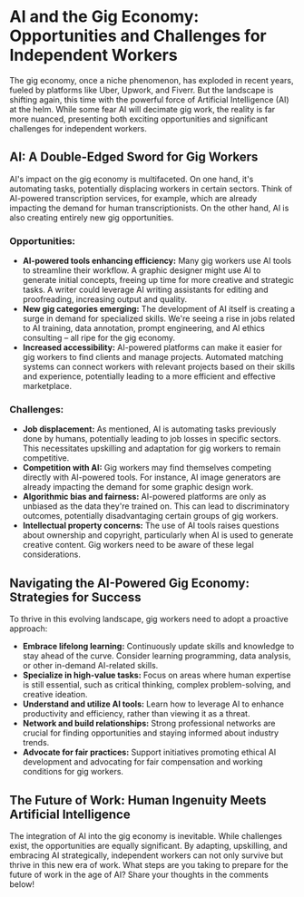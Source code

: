 # AI and the Gig Economy: Opportunities and Challenges for Independent Workers

The gig economy, once a niche phenomenon, has exploded in recent years, fueled by platforms like Uber, Upwork, and Fiverr.  But the landscape is shifting again, this time with the powerful force of Artificial Intelligence (AI) at the helm.  While some fear AI will decimate gig work, the reality is far more nuanced, presenting both exciting opportunities and significant challenges for independent workers.

## AI: A Double-Edged Sword for Gig Workers

AI's impact on the gig economy is multifaceted. On one hand, it's automating tasks, potentially displacing workers in certain sectors.  Think of AI-powered transcription services, for example, which are already impacting the demand for human transcriptionists.  On the other hand, AI is also creating entirely new gig opportunities.

### Opportunities:

* **AI-powered tools enhancing efficiency:**  Many gig workers use AI tools to streamline their workflow.  A graphic designer might use AI to generate initial concepts, freeing up time for more creative and strategic tasks. A writer could leverage AI writing assistants for editing and proofreading, increasing output and quality.
* **New gig categories emerging:**  The development of AI itself is creating a surge in demand for specialized skills.  We're seeing a rise in jobs related to AI training, data annotation, prompt engineering, and AI ethics consulting – all ripe for the gig economy.
* **Increased accessibility:**  AI-powered platforms can make it easier for gig workers to find clients and manage projects.  Automated matching systems can connect workers with relevant projects based on their skills and experience, potentially leading to a more efficient and effective marketplace.


### Challenges:

* **Job displacement:**  As mentioned, AI is automating tasks previously done by humans, potentially leading to job losses in specific sectors.  This necessitates upskilling and adaptation for gig workers to remain competitive.
* **Competition with AI:**  Gig workers may find themselves competing directly with AI-powered tools.  For instance, AI image generators are already impacting the demand for some graphic design work.
* **Algorithmic bias and fairness:**  AI-powered platforms are only as unbiased as the data they're trained on.  This can lead to discriminatory outcomes, potentially disadvantaging certain groups of gig workers.
* **Intellectual property concerns:**  The use of AI tools raises questions about ownership and copyright, particularly when AI is used to generate creative content.  Gig workers need to be aware of these legal considerations.


## Navigating the AI-Powered Gig Economy:  Strategies for Success

To thrive in this evolving landscape, gig workers need to adopt a proactive approach:

* **Embrace lifelong learning:**  Continuously update skills and knowledge to stay ahead of the curve.  Consider learning programming, data analysis, or other in-demand AI-related skills.
* **Specialize in high-value tasks:**  Focus on areas where human expertise is still essential, such as critical thinking, complex problem-solving, and creative ideation.
* **Understand and utilize AI tools:**  Learn how to leverage AI to enhance productivity and efficiency, rather than viewing it as a threat.
* **Network and build relationships:**  Strong professional networks are crucial for finding opportunities and staying informed about industry trends.
* **Advocate for fair practices:**  Support initiatives promoting ethical AI development and advocating for fair compensation and working conditions for gig workers.


## The Future of Work:  Human Ingenuity Meets Artificial Intelligence

The integration of AI into the gig economy is inevitable.  While challenges exist, the opportunities are equally significant. By adapting, upskilling, and embracing AI strategically, independent workers can not only survive but thrive in this new era of work.  What steps are you taking to prepare for the future of work in the age of AI?  Share your thoughts in the comments below!
